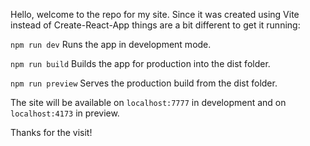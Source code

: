 Hello, welcome to the repo for my site. Since it was created using Vite instead of Create-React-App things are a bit different to get it running:

`npm run dev`	Runs the app in development mode.

`npm run build`	Builds the app for production into the dist folder.

`npm run preview`	Serves the production build from the dist folder.

The site will be available on `localhost:7777` in development and on `localhost:4173` in preview.

Thanks for the visit!
